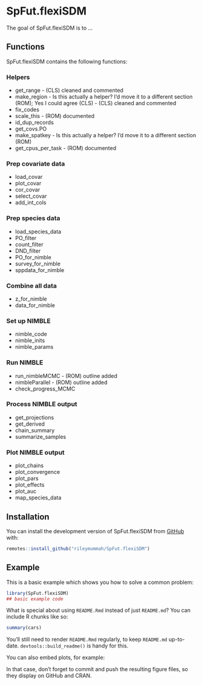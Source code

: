 
<!-- README.md is generated from README.Rmd. Please edit that file -->

# SpFut.flexiSDM

<!-- badges: start -->
<!-- badges: end -->

The goal of SpFut.flexiSDM is to …

## Functions

SpFut.flexiSDM contains the following functions:

### Helpers

- get_range - (CLS) cleaned and commented
- make_region - Is this actually a helper? I’d move it to a different
  section (ROM); Yes I could agree (CLS) - (CLS) cleaned and commented
- fix_codes
- scale_this - (ROM) documented
- id_dup_records
- get_covs.PO
- make_spatkey - Is this actually a helper? I’d move it to a different
  section (ROM)
- get_cpus_per_task - (ROM) documented

### Prep covariate data

- load_covar
- plot_covar
- cor_covar
- select_covar
- add_int_cols

### Prep species data

- load_species_data
- PO_filter
- count_filter
- DND_filter
- PO_for_nimble
- survey_for_nimble
- sppdata_for_nimble

### Combine all data

- z_for_nimble
- data_for_nimble

### Set up NIMBLE

- nimble_code
- nimble_inits
- nimble_params

### Run NIMBLE

- run_nimbleMCMC - (ROM) outline added
- nimbleParallel - (ROM) outline added
- check_progress_MCMC

### Process NIMBLE output

- get_projections
- get_derived
- chain_summary
- summarize_samples

### Plot NIMBLE output

- plot_chains
- plot_convergence
- plot_pars
- plot_effects
- plot_auc
- map_species_data

## Installation

You can install the development version of SpFut.flexiSDM from
[GitHub](https://github.com/) with:

``` r
remotes::install_github("rileymummah/SpFut.flexiSDM")
```

## Example

This is a basic example which shows you how to solve a common problem:

``` r
library(SpFut.flexiSDM)
## basic example code
```

What is special about using `README.Rmd` instead of just `README.md`?
You can include R chunks like so:

``` r
summary(cars)
```

You’ll still need to render `README.Rmd` regularly, to keep `README.md`
up-to-date. `devtools::build_readme()` is handy for this.

You can also embed plots, for example:

In that case, don’t forget to commit and push the resulting figure
files, so they display on GitHub and CRAN.
